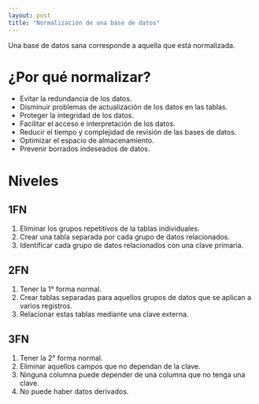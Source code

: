 ```yaml
---
layout: post
title: "Normalización de una base de datos"
---
```


Una base de datos sana corresponde a aquella que está <!--more-->normalizada.

# ¿Por qué normalizar?

- Evitar la redundancia de los datos.
- Disminuir problemas de actualización de los datos en las tablas.
- Proteger la integridad de los datos.
- Facilitar el acceso e interpretación de los datos.
- Reducir el tiempo y complejidad de revisión de las bases de datos.
- Optimizar el espacio de almacenamiento.
- Prevenir borrados indeseados de datos.

# Niveles

## 1FN

1. Eliminar los grupos repetitivos de la tablas individuales.
2. Crear una tabla separada por cada grupo de datos relacionados.
3. Identificar cada grupo de datos relacionados con una clave primaria.

## 2FN

1. Tener la 1° forma normal.
2. Crear tablas separadas para aquellos grupos de datos que se aplican a varios registros.
3. Relacionar estas tablas mediante una clave externa.

## 3FN

1. Tener la 2° forma normal.
2. Eliminar aquellos campos que no dependan de la clave.
3. Ninguna columna puede depender de una columna que no tenga una clave.
4. No puede haber datos derivados.
